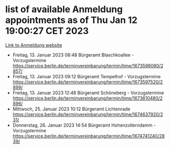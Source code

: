 # list of available Anmeldung appointments as of Thu Jan 12 19:00:27 CET 2023
[Link to Anmeldung website](https://service.berlin.de/terminvereinbarung/termin/tag.php?termin=0&anliegen[]=120686&dienstleisterlist=122210,122217,327316,122219,327312,122227,327314,122231,327346,122243,327348,122252,329742,122260,329745,122262,329748,122254,329751,122271,327278,122273,327274,122277,327276,330436,122280,327294,122282,327290,122284,327292,327539,122291,327270,122285,327266,122286,327264,122296,327268,150230,329760,122301,327282,122297,327286,122294,327284,122312,329763,122314,329775,122304,327330,122311,327334,122309,327332,122281,327352,122279,329772,122276,327324,122274,327326,122267,329766,122246,327318,122251,327320,122257,327322,122208,327298,122226,327300,121362,121364&herkunft=http%3A%2F%2Fservice.berlin.de%2Fdienstleistung%2F120686%2F)
- Freitag, 13. Januar 2023 08:48 Bürgeramt Blaschkoallee - Vorzugstermine https://service.berlin.de/terminvereinbarung/termin/time/1673596080/2857/
- Freitag, 13. Januar 2023 09:12 Bürgeramt Tempelhof - Vorzugstermine https://service.berlin.de/terminvereinbarung/termin/time/1673597520/2899/
- Freitag, 13. Januar 2023 12:48 Bürgeramt Schöneberg - Vorzugstermine https://service.berlin.de/terminvereinbarung/termin/time/1673610480/2896/
- Mittwoch, 25. Januar 2023 10:12 Bürgeramt Lichtenrade https://service.berlin.de/terminvereinbarung/termin/time/1674637920/231/
- Donnerstag, 26. Januar 2023 14:54 Bürgeramt Hohenzollerndamm - Vorzugstermine https://service.berlin.de/terminvereinbarung/termin/time/1674741240/2839/
